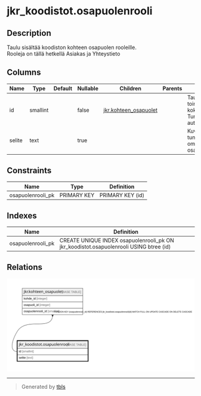 # jkr_koodistot.osapuolenrooli

## Description

Taulu sisältää koodiston kohteen osapuolen rooleille.  
Rooleja on tällä hetkellä Asiakas ja Yhteystieto

## Columns

| Name | Type | Default | Nullable | Children | Parents | Comment |
| ---- | ---- | ------- | -------- | -------- | ------- | ------- |
| id | smallint |  | false | [jkr.kohteen_osapuolet](jkr.kohteen_osapuolet.md) |  | Taulun avaimena toimiva uniikki kokonaislukutunniste. Tunniste generoidaan automaattisesti |
| selite | text |  | true |  |  | Kuvaus tietyn tunnisteen omaavasta osapuolenroolista |

## Constraints

| Name | Type | Definition |
| ---- | ---- | ---------- |
| osapuolenrooli_pk | PRIMARY KEY | PRIMARY KEY (id) |

## Indexes

| Name | Definition |
| ---- | ---------- |
| osapuolenrooli_pk | CREATE UNIQUE INDEX osapuolenrooli_pk ON jkr_koodistot.osapuolenrooli USING btree (id) |

## Relations

![er](jkr_koodistot.osapuolenrooli.svg)

---

> Generated by [tbls](https://github.com/k1LoW/tbls)
